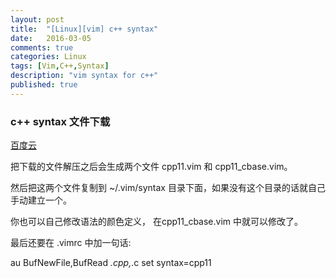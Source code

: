 ```yaml
---
layout: post
title:  "[Linux][vim] c++ syntax"
date:   2016-03-05
comments: true
categories: Linux
tags: [Vim,C++,Syntax]
description: "vim syntax for c++"
published: true
---
```


### c++ syntax 文件下载

<a href="http://pan.baidu.com/s/1qWQO7q0" target="_blank">百度云</a>

把下载的文件解压之后会生成两个文件 cpp11.vim 和 cpp11_cbase.vim。

然后把这两个文件复制到  ~/.vim/syntax 目录下面，如果没有这个目录的话就自己手动建立一个。

你也可以自己修改语法的颜色定义， 在cpp11_cbase.vim 中就可以修改了。

最后还要在  .vimrc 中加一句话:

au BufNewFile,BufRead *.cpp,*.c set syntax=cpp11
